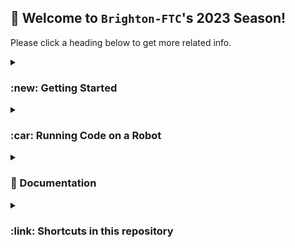 ## 🤖 Welcome to `Brighton-FTC`'s 2023 Season!

Please click a heading below to get more related info.

<details><summary><h3>:new: Getting Started</h3></summary>

* Please read the following short theory articles first:
  * [The FTC Control System](https://github.com/FIRST-Tech-Challenge/FtcRobotController/wiki/The-FTC-Control-System)
* Setting up the Development Environment
  > First, please check you have access to this organisation; you should see a :pen: icon to the top right of this README. Otherwise, send a team leader your GitHub username.
  
  * Download and Install the IDE,  [Android Studio, here](https://developer.android.com/studio).
  * Locate an empty folder in File Explorer/an equivalent, where you want to save the code.
    * Right-click the address bar.
    * Click "Copy address as text".
    * ![image](https://user-images.githubusercontent.com/69071853/200111096-c2b889c3-f470-4a48-851b-eec647cd589a.png)
  * Download and Install [GitHub Desktop](https://desktop.github.com/), or use Git in another way if you know how to.
    * In GitHub Desktop, navigate to File>Clone Repository
      * Type and select `Brighton-FTC/FTC-2023`
      * In the address box, select all and `Ctrl+V`. This pastes the path of the project folder you created.
      * Click "Clone".
      * ![image](https://user-images.githubusercontent.com/69071853/200111214-b46401a5-c88a-465b-a386-94ef091b9565.png)
      * Select "For my own purposes" if you need to, then continue.
      * ![image](https://user-images.githubusercontent.com/69071853/200111260-f3630312-dd26-484f-9c57-5480f72198cf.png)
  * Open Android Studio, File>Close Project if necessary, then:
    * Click "Open" in the landing screen
    * Click "Show path"
    * Select all then press Ctrl+V in the address bar again.
    * You should see the project folder selected, with an Android icon next to it.
    * ![image](https://user-images.githubusercontent.com/69071853/200111371-bba4fc65-0a1b-40b0-8578-a48eeab8e0eb.png?w=200)
    * Click "OK", and your project will be loaded. You can close Android Studio and then open it again when needed.

</details>

<details><summary><h3>:car: Running Code on a Robot</h3></summary>

[Please see the FTC wiki here.](https://github.com/FIRST-Tech-Challenge/FtcRobotController/wiki/Creating-and-Running-an-Op-Mode-(Android-Studio))

</details>

<details><summary><h3>📃 Documentation</h3></summary>

* [The FTC Control System Wiki](https://github.com/FIRST-Tech-Challenge/FtcRobotController/wiki) - Programming-specific resources
* [REV Robotics Docs](https://docs.revrobotics.com/kickoff-concepts/powerplay-2022-2023/game-breakdown) - Information about the game in general, and some programming ideas


</details>

<details><summary><h3>:link: Shortcuts in this repository</h3></summary>

* [Our code](TeamCode/src/main/java/org/firstinspires/ftc/teamcode)
  * [Libraries](TeamCode/src/main/java/org/firstinspires/ftc/teamcode/libs/)
  * [OpModes](TeamCode/src/main/java/org/firstinspires/ftc/teamcode/opModes/)
* [FTC's Sample OpModes](FtcRobotController/src/main/java/org/firstinspires/ftc/robotcontroller/external/samples)

</details>
